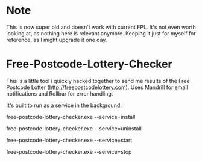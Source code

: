 # Note
This is now super old and doesn't work with current FPL. It's not even worth looking at, as nothing here is relevant anymore. 
Keeping it just for myself for reference, as I might upgrade it one day.




# Free-Postcode-Lottery-Checker
This is a little tool i quickly hacked together to send me results of the Free Postcode Lotter (http://freepostcodelottery.com).
Uses Mandrill for email notifications and Rollbar for error handling. 



It's built to run as a service in the background:

free-postcode-lottery-checker.exe --service=install

free-postcode-lottery-checker.exe --service=uninstall

free-postcode-lottery-checker.exe --service=start

free-postcode-lottery-checker.exe --service=stop
